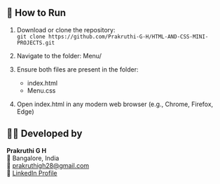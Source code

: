 ## 🚀 How to Run
  
1. Download or clone the repository:  
   `git clone https://github.com/Prakruthi-G-H/HTML-AND-CSS-MINI-PROJECTS.git`
    
 2. Navigate to the folder: Menu/
 3. Ensure both files are present in the folder:
    - index.html
    - Menu.css
 4. Open index.html in any modern web browser (e.g., Chrome, Firefox, Edge)
    
## 👩‍💻 Developed by

**Prakruthi G H**  
📍 Bangalore, India  
📧 prakruthigh28@gmail.com  
🔗 [LinkedIn Profile](https://www.linkedin.com/in/prakruthi-g-h)

